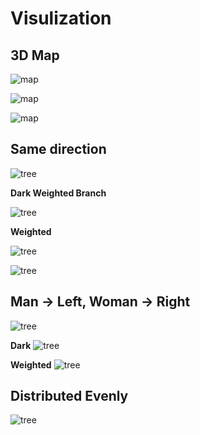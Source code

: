 # Visulization
## 3D Map

![map](map.png)

![map](map-rotate.gif)

![map](map-rotate-1.gif)

## Same direction
![tree](tree-1.png)

**Dark Weighted Branch**

![tree](tree-8.png)

**Weighted**

![tree](tree-6.png)

![tree](tree-7.png)

## Man -> Left, Woman -> Right
![tree](tree-2.png)

**Dark**
![tree](tree-4.png)

**Weighted**
![tree](tree-5.png)

## Distributed Evenly 
![tree](tree-3.png)
